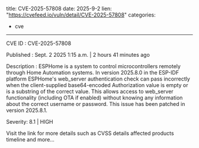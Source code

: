  
title: CVE-2025-57808
date: 2025-9-2
lien: "https://cvefeed.io/vuln/detail/CVE-2025-57808"
categories:
  - cve
---

CVE ID : CVE-2025-57808

Published :  Sept. 2
2025
1:15 a.m. | 2 hours
41 minutes ago

Description : ESPHome is a system to control microcontrollers remotely through Home Automation systems. In version 2025.8.0 in the ESP-IDF platform
ESPHome's web_server authentication check can pass incorrectly when the client-supplied base64-encoded Authorization value is empty or is a substring of the correct value. This allows access to web_server functionality (including OTA
if enabled) without knowing any information about the correct username or password. This issue has been patched in version 2025.8.1.

Severity: 8.1 | HIGH

Visit the link for more details
such as CVSS details
affected products
timeline
and more...
